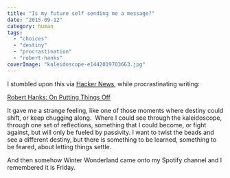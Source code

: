 ```yaml
---
title: "Is my future self sending me a message?"
date: "2015-09-12"
category: human
tags:
  - "choices"
  - "destiny"
  - "procrastination"
  - "robert-hanks"
coverImage: "kaleidoscope-e1442019703663.jpg"
---
```


I stumbled upon this via [Hacker News](https://news.ycombinator.com/), while procrastinating writing:

[Robert Hanks: On Putting Things Off](http://www.lrb.co.uk/v37/n17/robert-hanks/on-putting-things-off)

It gave me a strange feeling, like one of those moments where destiny could shift, or keep chugging along.  Where I could see through the kaleidoscope, through one set of reflections, something that I could become, or fight against, but will only be fueled by passivity. I want to twist the beads and see a different destiny, but there is something to be learned, something to be feared, about letting things settle.

And then somehow Winter Wonderland came onto my Spotify channel and I remembered it is Friday.

